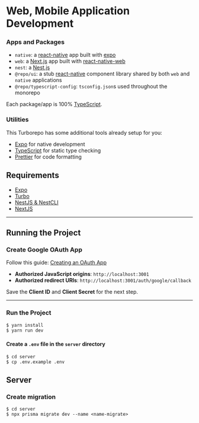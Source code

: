 # Web, Mobile Application Development

### Apps and Packages

- `native`: a [react-native](https://reactnative.dev/) app built with [expo](https://docs.expo.dev/)
- `web`: a [Next.js](https://nextjs.org/) app built with [react-native-web](https://necolas.github.io/react-native-web/)
- `nest`: a [Nest.js](https://nestjs.com/)
- `@repo/ui`: a stub [react-native](https://reactnative.dev/) component library shared by both `web` and `native` applications
- `@repo/typescript-config`: `tsconfig.json`s used throughout the monorepo

Each package/app is 100% [TypeScript](https://www.typescriptlang.org/).

### Utilities

This Turborepo has some additional tools already setup for you:

- [Expo](https://docs.expo.dev/) for native development
- [TypeScript](https://www.typescriptlang.org/) for static type checking
- [Prettier](https://prettier.io) for code formatting


## Requirements

- [Expo](https://expo.dev/)
- [Turbo](https://turbo.build/repo/docs/getting-started/installation)
- [NestJS & NestCLI](https://docs.nestjs.com/first-steps)
- [NextJS](https://nextjs.org/)

---

## Running the Project

### Create Google OAuth App

Follow this guide: [Creating an OAuth App](https://support.google.com/cloud/answer/6158849?hl=en)

- **Authorized JavaScript origins**: `http://localhost:3001`
- **Authorized redirect URIs**: `http://localhost:3001/auth/google/callback`

Save the **Client ID** and **Client Secret** for the next step.

---

### Run the Project

```sh
$ yarn install
$ yarn run dev

```

#### Create a `.env` file in the `server` directory

```shell
$ cd server
$ cp .env.example .env
```

## Server

### Create migration

```shell
$ cd server
$ npx prisma migrate dev --name <name-migrate>
```
